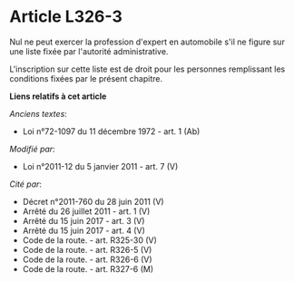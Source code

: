 # Article L326-3

Nul ne peut exercer la profession d'expert en automobile s'il ne figure sur une liste fixée par l'autorité administrative.

L'inscription sur cette liste est de droit pour les personnes remplissant les conditions fixées par le présent chapitre.

**Liens relatifs à cet article**

_Anciens textes_:

  - Loi n°72-1097 du 11 décembre 1972 - art. 1 (Ab)

_Modifié par_:

  - Loi n°2011-12 du 5 janvier 2011 - art. 7 (V)

_Cité par_:

  - Décret n°2011-760 du 28 juin 2011 (V)
  - Arrêté du 26 juillet 2011 - art. 1 (V)
  - Arrêté du 15 juin 2017 - art. 3 (V)
  - Arrêté du 15 juin 2017 - art. 4 (V)
  - Code de la route. - art. R325-30 (V)
  - Code de la route. - art. R326-5 (V)
  - Code de la route. - art. R326-6 (V)
  - Code de la route. - art. R327-6 (M)
